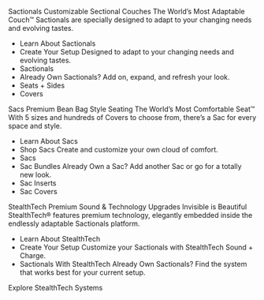 Sactionals Customizable Sectional Couches
The World’s Most Adaptable Couch™
Sactionals are specially designed to adapt to your changing needs and evolving tastes.
- Learn About Sactionals
- Create Your Setup
Designed to adapt to your changing needs and evolving tastes.
- Sactionals
- Already Own Sactionals?
Add on, expand, and refresh your look.
- Seats + Sides
- Covers

Sacs Premium Bean Bag Style Seating
The World’s Most Comfortable Seat™
With 5 sizes and hundreds of Covers to choose from, there’s a Sac for every space and style.
- Learn About Sacs
- Shop Sacs
Create and customize your own cloud of comfort.
- Sacs
- Sac Bundles
Already Own a Sac?
Add another Sac or go for a totally new look.
- Sac Inserts
- Sac Covers

StealthTech Premium Sound & Technology Upgrades
Invisible is Beautiful
StealthTech® features premium technology, elegantly embedded inside the endlessly adaptable Sactionals platform.
- Learn About StealthTech
- Create Your Setup
Customize your Sactionals with StealthTech Sound + Charge.
- Sactionals With StealthTech
Already Own Sactionals?
Find the system that works best for your current setup.

Explore StealthTech Systems